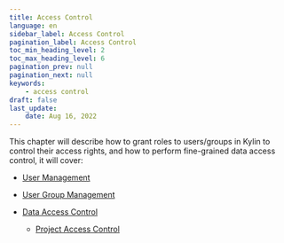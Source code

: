 ```yaml
---
title: Access Control
language: en
sidebar_label: Access Control
pagination_label: Access Control
toc_min_heading_level: 2
toc_max_heading_level: 6
pagination_prev: null
pagination_next: null
keywords:
    - access control
draft: false
last_update:
    date: Aug 16, 2022
---
```



This chapter will describe how to grant roles to users/groups in Kylin to control their access rights, and how to perform fine-grained data access control, it will cover:

* [User Management](user_management.md)
* [User Group Management](group_management.md)

* [Data Access Control](data-access-control/intro.md)
  * [Project Access Control](data-access-control/project_acl.md)
